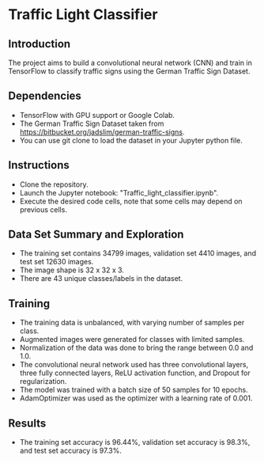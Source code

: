 # Traffic Light Classifier 

## Introduction

The project aims to build a convolutional neural network (CNN) and train in TensorFlow to classify traffic signs using the German Traffic Sign Dataset.

## Dependencies

- TensorFlow with GPU support or Google Colab.
- The German Traffic Sign Dataset taken from https://bitbucket.org/jadslim/german-traffic-signs.
- You can use git clone to load the dataset in your Jupyter python file.

## Instructions

- Clone the repository.
- Launch the Jupyter notebook: "Traffic_light_classifier.ipynb".
- Execute the desired code cells, note that some cells may depend on previous cells.

## Data Set Summary and Exploration

- The training set contains 34799 images, validation set 4410 images, and test set 12630 images.
- The image shape is 32 x 32 x 3.
- There are 43 unique classes/labels in the dataset.

## Training

- The training data is unbalanced, with varying number of samples per class.
- Augmented images were generated for classes with limited samples.
- Normalization of the data was done to bring the range between 0.0 and 1.0.
- The convolutional neural network used has three convolutional layers, three fully connected layers, ReLU activation function, and Dropout for regularization.
- The model was trained with a batch size of 50 samples for 10 epochs.
- AdamOptimizer was used as the optimizer with a learning rate of 0.001.

## Results

- The training set accuracy is 96.44%, validation set accuracy is 98.3%, and test set accuracy is 97.3%.
